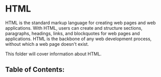 # HTML

HTML is the standard markup language for creating web pages and web applications. With HTML, users can create and structure sections, paragraphs, headings, links, and blockquotes for web pages and applications. HTML is the backbone of any web development process, without which a web page doesn't exist.

This folder will cover information about HTML.

## Table of Contents: